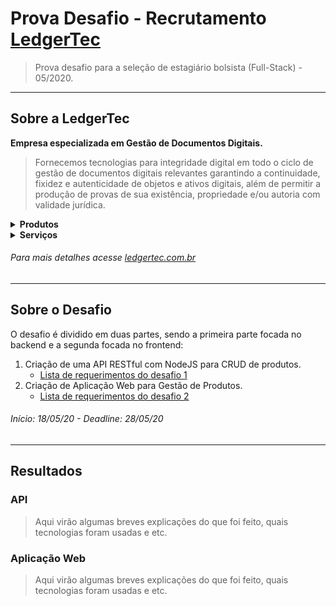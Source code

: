 # Prova Desafio - Recrutamento [LedgerTec](https://ledgertec.com.br/)
> Prova desafio para a seleção de estagiário bolsista (Full-Stack) - 05/2020. 

***

## Sobre a LedgerTec
**Empresa especializada em Gestão de Documentos Digitais.**

> Fornecemos tecnologias para integridade digital em todo o ciclo de gestão de documentos digitais relevantes garantindo a continuidade, fixidez e autenticidade de objetos e ativos digitais, além de permitir a produção de provas de sua existência, propriedade e/ou autoria com validade jurídica.

<details><summary><b>Produtos</b></summary>
  
* **LedgerDoc** - Painel de Gestão Integrada de Documentos Digitais
* **LedgerSign** - Coletor de Assinaturas Digitais Web e Desktop
* **LedgerCheck** - Portal/API de Validação de Assinaturas Digitais
* **LedgerChain** - Serviço de Registro em Múltiplas DLTs (blockchain)
* **LedgerGuard** - Serviço de Preservação Digital de Longo Prazo
* **LedgerPKI** - SDK completo para assinaturas ICP-Brasil
* **LedgerDiD** - Serviço de Gestão de Identidades Digitais Centralizadas, Descentralizadas e Híbridas
</details>

<details><summary><b>Serviços</b></summary>
  
* **Projetos Específicos** - Projeto e integração de recursos para integridade digital em soluções novas e/ou existentes.
* **Fábrica de Software** - Desenvolvimento, manutenção e suporte de soluções customizadas aplicando certificação digital, preservação digital e/ou blockchain.
* **Transferência de Conhecimento** - Treinamento e Consultoria em certificação digital, preservação digital e blockchain.
</details>

###### Para mais detalhes acesse [ledgertec.com.br](https://ledgertec.com.br/)

***

## Sobre o Desafio
O desafio é dividido em duas partes, sendo a primeira parte focada no backend e a segunda focada no frontend:
1. Criação de uma API RESTful com NodeJS para CRUD de produtos.
    * [Lista de requerimentos do desafio 1](https://github.com/Vitor-Felix/ledgerTec-CRUD-API-WebApp/issues/1)
2. Criação de Aplicação Web para Gestão de Produtos.
    * [Lista de requerimentos do desafio 2](https://github.com/Vitor-Felix/ledgerTec-CRUD-API-WebApp/issues/2)

###### Início: 18/05/20 - Deadline: 28/05/20

***

## Resultados

### API 
> Aqui virão algumas breves explicações do que foi feito, quais tecnologias foram usadas e etc.


### Aplicação Web 
> Aqui virão algumas breves explicações do que foi feito, quais tecnologias foram usadas e etc.


